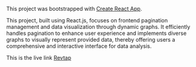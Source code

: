 This project was bootstrapped with [Create React App](https://github.com/facebook/create-react-app).

This project, built using React.js, focuses on frontend pagination management and data visualization through dynamic graphs. It efficiently handles pagination to enhance user experience and implements diverse graphs to visually represent provided data, thereby offering users a comprehensive and interactive interface for data analysis.

This is the live link [Revtap](https://revtap.netlify.app/)
